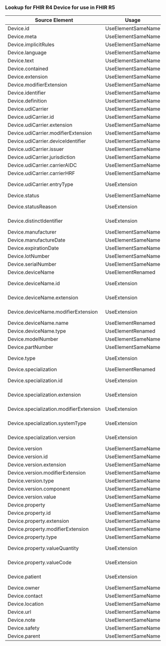 ### Lookup for FHIR R4 Device for use in FHIR R5

| Source Element | Usage | Target |
| -------------- | ----- | ------ |
| Device.id | UseElementSameName | Device.id |
| Device.meta | UseElementSameName | Device.meta |
| Device.implicitRules | UseElementSameName | Device.implicitRules |
| Device.language | UseElementSameName | Device.language |
| Device.text | UseElementSameName | Device.text |
| Device.contained | UseElementSameName | Device.contained |
| Device.extension | UseElementSameName | Device.extension |
| Device.modifierExtension | UseElementSameName | Device.modifierExtension |
| Device.identifier | UseElementSameName | Device.identifier |
| Device.definition | UseElementSameName | Device.definition |
| Device.udiCarrier | UseElementSameName | Device.udiCarrier |
| Device.udiCarrier.id | UseElementSameName | Device.udiCarrier.id |
| Device.udiCarrier.extension | UseElementSameName | Device.udiCarrier.extension |
| Device.udiCarrier.modifierExtension | UseElementSameName | Device.udiCarrier.modifierExtension |
| Device.udiCarrier.deviceIdentifier | UseElementSameName | Device.udiCarrier.deviceIdentifier |
| Device.udiCarrier.issuer | UseElementSameName | Device.udiCarrier.issuer |
| Device.udiCarrier.jurisdiction | UseElementSameName | Device.udiCarrier.jurisdiction |
| Device.udiCarrier.carrierAIDC | UseElementSameName | Device.udiCarrier.carrierAIDC |
| Device.udiCarrier.carrierHRF | UseElementSameName | Device.udiCarrier.carrierHRF |
| Device.udiCarrier.entryType | UseExtension | http://hl7.org/fhir/4.0/StructureDefinition/extension-Device.udiCarrier.entryType |
| Device.status | UseElementSameName | Device.status |
| Device.statusReason | UseExtension | http://hl7.org/fhir/4.0/StructureDefinition/extension-Device.statusReason |
| Device.distinctIdentifier | UseExtension | http://hl7.org/fhir/4.0/StructureDefinition/extension-Device.distinctIdentifier |
| Device.manufacturer | UseElementSameName | Device.manufacturer |
| Device.manufactureDate | UseElementSameName | Device.manufactureDate |
| Device.expirationDate | UseElementSameName | Device.expirationDate |
| Device.lotNumber | UseElementSameName | Device.lotNumber |
| Device.serialNumber | UseElementSameName | Device.serialNumber |
| Device.deviceName | UseElementRenamed | Device.name |
| Device.deviceName.id | UseExtension | http://hl7.org/fhir/4.0/StructureDefinition/extension-Device.deviceName.id |
| Device.deviceName.extension | UseExtension | http://hl7.org/fhir/4.0/StructureDefinition/extension-Device.deviceName.extension |
| Device.deviceName.modifierExtension | UseExtension | http://hl7.org/fhir/4.0/StructureDefinition/extension-Device.deviceName.modifierExtension |
| Device.deviceName.name | UseElementRenamed | Device.name.value |
| Device.deviceName.type | UseElementRenamed | Device.name.type |
| Device.modelNumber | UseElementSameName | Device.modelNumber |
| Device.partNumber | UseElementSameName | Device.partNumber |
| Device.type | UseExtension | http://hl7.org/fhir/4.0/StructureDefinition/extension-Device.type |
| Device.specialization | UseElementRenamed | Device.conformsTo |
| Device.specialization.id | UseExtension | http://hl7.org/fhir/4.0/StructureDefinition/extension-Device.specialization.id |
| Device.specialization.extension | UseExtension | http://hl7.org/fhir/4.0/StructureDefinition/extension-Device.specialization.extension |
| Device.specialization.modifierExtension | UseExtension | http://hl7.org/fhir/4.0/StructureDefinition/extension-Device.specialization.modifierExtension |
| Device.specialization.systemType | UseExtension | http://hl7.org/fhir/4.0/StructureDefinition/extension-Device.specialization.systemType |
| Device.specialization.version | UseExtension | http://hl7.org/fhir/4.0/StructureDefinition/extension-Device.specialization.version |
| Device.version | UseElementSameName | Device.version |
| Device.version.id | UseElementSameName | Device.version.id |
| Device.version.extension | UseElementSameName | Device.version.extension |
| Device.version.modifierExtension | UseElementSameName | Device.version.modifierExtension |
| Device.version.type | UseElementSameName | Device.version.type |
| Device.version.component | UseElementSameName | Device.version.component |
| Device.version.value | UseElementSameName | Device.version.value |
| Device.property | UseElementSameName | Device.property |
| Device.property.id | UseElementSameName | Device.property.id |
| Device.property.extension | UseElementSameName | Device.property.extension |
| Device.property.modifierExtension | UseElementSameName | Device.property.modifierExtension |
| Device.property.type | UseElementSameName | Device.property.type |
| Device.property.valueQuantity | UseExtension | http://hl7.org/fhir/4.0/StructureDefinition/extension-Device.property.valueQuantity |
| Device.property.valueCode | UseExtension | http://hl7.org/fhir/4.0/StructureDefinition/extension-Device.property.valueCode |
| Device.patient | UseExtension | http://hl7.org/fhir/4.0/StructureDefinition/extension-Device.patient |
| Device.owner | UseElementSameName | Device.owner |
| Device.contact | UseElementSameName | Device.contact |
| Device.location | UseElementSameName | Device.location |
| Device.url | UseElementSameName | Device.url |
| Device.note | UseElementSameName | Device.note |
| Device.safety | UseElementSameName | Device.safety |
| Device.parent | UseElementSameName | Device.parent |
